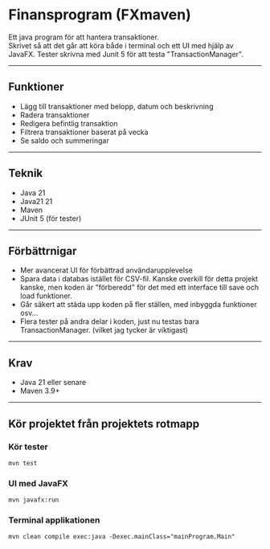 # Finansprogram (FXmaven)

Ett java program för att hantera transaktioner.  
Skrivet så att det går att köra både i terminal och ett UI med hjälp av JavaFX.
Tester skrivna med Junit 5 för att testa "TransactionManager".

---

## Funktioner
- Lägg till transaktioner med belopp, datum och beskrivning
- Radera transaktioner
- Redigera befintlig transaktion
- Filtrera transaktioner baserat på vecka
- Se saldo och summeringar

---

## Teknik
- Java 21
- Java21 21
- Maven
- JUnit 5 (för tester)

---

## Förbättrnigar
- Mer avancerat UI för förbättrad användarupplevelse
- Spara data i databas istället för CSV-fil. Kanske overkill för detta projekt kanske, men koden är 
  "förberedd" för det med ett interface till save och load funktioner. 
- Går säkert att städa upp koden på fler ställen, med inbyggda funktioner osv...
- Flera tester på andra delar i koden, just nu testas bara TransactionManager. (vilket jag tycker är viktigast)
---

## Krav
- Java 21 eller senare
- Maven 3.9+

---
## Kör projektet från projektets rotmapp

### Kör tester
    mvn test


### UI med JavaFX
    mvn javafx:run

### Terminal applikationen
    mvn clean compile exec:java -Dexec.mainClass="mainProgram.Main"

